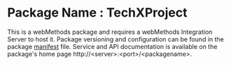 # Package Name : TechXProject
This is a webMethods package and requires a webMethods Integration Server to host it. Package versioning and configuration can be found in the package [manifest](./TechXProject/manifest.v3) file. Service and API documentation is available on the package's home page http://&lt;server&gt;:&lt;port&gt;/&lt;packagename>.